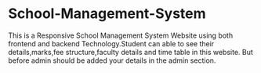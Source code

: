 # School-Management-System
This is a Responsive School Management System Website using both frontend and backend Technology.Student can able to see their details,marks,fee structure,faculty details and time table in this website.
But before admin should be added your details in the admin section.

